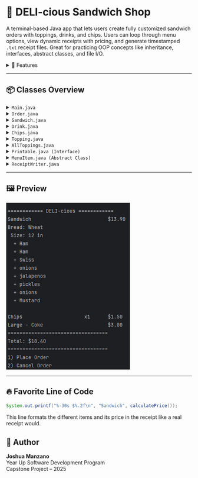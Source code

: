 # 🥪 DELI-cious Sandwich Shop 

A terminal-based Java app that lets users create fully customized sandwich orders with toppings, drinks, and chips. Users can loop through menu options, view dynamic receipts with pricing, and generate timestamped `.txt` receipt files. Great for practicing OOP concepts like inheritance, interfaces, abstract classes, and file I/O.

<details>
<summary>🚀 Features</summary>

- Loop-based user input for smooth menu navigation
- Customizable sandwiches with meats, cheeses, sauces, and sides
- Premium toppings and extra add-ons with size-based pricing
- Auto-formatted terminal receipts
- Writes each receipt to a timestamped `.txt` file
- Polymorphic printing using an interface (`Printable`)
- Dynamic price calculation
</details>

---

## 📦 Classes Overview

<details>
<summary><code>Main.java</code></summary>
Starts the app and displays the home screen with the option to create or exit orders.
</details>

<details>
<summary><code>Order.java</code></summary>
Handles the user interaction menus (adding sandwich, chips, drinks, checkout) and manages the cart.
</details>

<details>
<summary><code>Sandwich.java</code></summary>
Represents a sandwich object, holding size, bread type, toppings, and sides. Calculates price and prints receipt.
</details>

<details>
<summary><code>Drink.java</code></summary>
Represents a drink with size and flavor. Implements custom receipt formatting.
</details>

<details>
<summary><code>Chips.java</code></summary>
Handles quantity and pricing for chips. If added multiple times, quantity increases and price reflects it.
</details>

<details>
<summary><code>Topping.java</code></summary>
Used for sandwich toppings. Tracks name, whether it’s premium, and whether it’s marked as "extra".
</details>

<details>
<summary><code>AllToppings.java</code></summary>
Holds static lists of all meats, cheeses, sauces. Used to validate toppings during input.
</details>

<details>
<summary><code>Printable.java (Interface)</code></summary>
Any item that needs to print itself on a receipt must implement this.
</details>

<details>
<summary><code>MenuItem.java (Abstract Class)</code></summary>
Base class for all cart items. Forces them to have <code>calculatePrice()</code> and <code>printReceipt()</code>.
</details>

<details>
<summary><code>ReceiptWriter.java</code></summary>
Generates a new receipt text file using the current timestamp as the filename.
</details>

---

## 🖼️ Preview

<!-- Replace 'receipt.png' with the filename of your screenshot -->
![Receipt Preview](receipt.png)

---

## 🔥 Favorite Line of Code

```java
System.out.printf("%-30s $%.2f\n", "Sandwich", calculatePrice());
```
This line formats the different items and its price in the receipt like a real receipt would.

## 👤 Author

**Joshua Manzano**  
Year Up Software Development Program  
Capstone Project – 2025 
